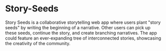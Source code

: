 # Story-Seeds

Story Seeds is a collaborative storytelling web app where users plant "story seeds" by writing the beginning of a narrative. Other users can pick up these seeds, continue the story, and create branching narratives. The app could feature an ever-expanding tree of interconnected stories, showcasing the creativity of the community.
